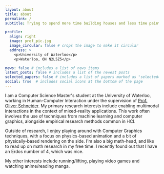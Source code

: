 ```yaml
---
layout: about
title: about
permalink: /
subtitle: Trying to spend more time building houses and less time painting walls.

profile:
  align: right
  image: prof_pic.jpg
  image_circular: false # crops the image to make it circular
  address: >
    <p>University of Waterloo</p>
    <p>Waterloo, ON N2L5Z5</p>

news: false # includes a list of news items
latest_posts: false # includes a list of the newest posts
selected_papers: false # includes a list of papers marked as "selected={true}"
social: true  # includes social icons at the bottom of the page
---
```

I am a Computer Science Master's student at the University of Waterloo, working in Human-Computer Interaction under the supervision of [Prof. Oliver Schneider](http://oliverschneider.ca). My primary research interests include enabling multimodal interactions in the context of mixed-reality applications. This work often involves the use of techniques from machine learning and computer graphics, alongside empirical research methods common in HCI. 

Outside of research, I enjoy playing around with Computer Graphics techniques, with a focus on physics-based animation and a bit of physically-based rendering on the side. I'm also a big math-head, and like to read up on math research in my free time. I recently found out that I have an Erdos number of 4, which was nice. 

My other interests include running/lifting, playing video games and watching anime/reading manga.

